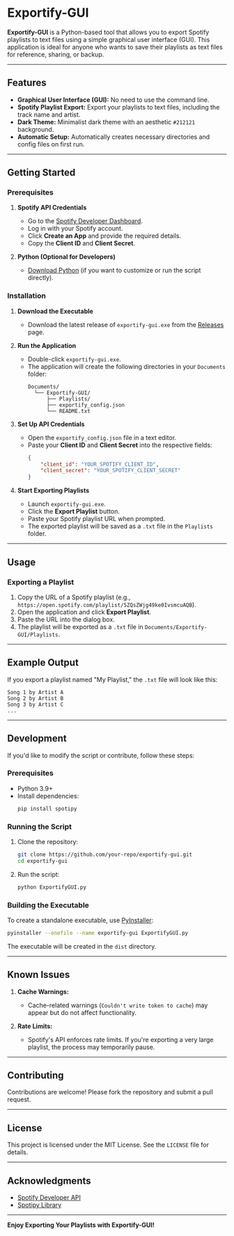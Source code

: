 # Exportify-GUI

**Exportify-GUI** is a Python-based tool that allows you to export Spotify playlists to text files using a simple graphical user interface (GUI). This application is ideal for anyone who wants to save their playlists as text files for reference, sharing, or backup.

---

## Features

- **Graphical User Interface (GUI):** No need to use the command line.
- **Spotify Playlist Export:** Export your playlists to text files, including the track name and artist.
- **Dark Theme:** Minimalist dark theme with an aesthetic `#212121` background.
- **Automatic Setup:** Automatically creates necessary directories and config files on first run.

---

## Getting Started

### Prerequisites

1. **Spotify API Credentials**
   - Go to the [Spotify Developer Dashboard](https://developer.spotify.com/dashboard/applications).
   - Log in with your Spotify account.
   - Click **Create an App** and provide the required details.
   - Copy the **Client ID** and **Client Secret**.

2. **Python (Optional for Developers)**
   - [Download Python](https://www.python.org/) (if you want to customize or run the script directly).

### Installation

1. **Download the Executable**
   - Download the latest release of `exportify-gui.exe` from the [Releases](https://github.com/your-repo/releases) page.

2. **Run the Application**
   - Double-click `exportify-gui.exe`.
   - The application will create the following directories in your `Documents` folder:
     ```
     Documents/
       └── Exportify-GUI/
           ├── Playlists/
           ├── exportify_config.json
           └── README.txt
     ```

3. **Set Up API Credentials**
   - Open the `exportify_config.json` file in a text editor.
   - Paste your **Client ID** and **Client Secret** into the respective fields:
     ```json
     {
         "client_id": "YOUR_SPOTIFY_CLIENT_ID",
         "client_secret": "YOUR_SPOTIFY_CLIENT_SECRET"
     }
     ```

4. **Start Exporting Playlists**
   - Launch `exportify-gui.exe`.
   - Click the **Export Playlist** button.
   - Paste your Spotify playlist URL when prompted.
   - The exported playlist will be saved as a `.txt` file in the `Playlists` folder.

---

## Usage

### Exporting a Playlist

1. Copy the URL of a Spotify playlist (e.g., `https://open.spotify.com/playlist/5ZQsZWjg49ke0IvsmcuAQB`).
2. Open the application and click **Export Playlist**.
3. Paste the URL into the dialog box.
4. The playlist will be exported as a `.txt` file in `Documents/Exportify-GUI/Playlists`.

---

## Example Output

If you export a playlist named "My Playlist," the `.txt` file will look like this:

```
Song 1 by Artist A
Song 2 by Artist B
Song 3 by Artist C
...
```

---

## Development

If you'd like to modify the script or contribute, follow these steps:

### Prerequisites

- Python 3.9+
- Install dependencies:
  ```bash
  pip install spotipy
  ```

### Running the Script

1. Clone the repository:
   ```bash
   git clone https://github.com/your-repo/exportify-gui.git
   cd exportify-gui
   ```

2. Run the script:
   ```bash
   python ExportifyGUI.py
   ```

### Building the Executable

To create a standalone executable, use [PyInstaller](https://pyinstaller.org/):
```bash
pyinstaller --onefile --name exportify-gui ExportifyGUI.py
```

The executable will be created in the `dist` directory.

---

## Known Issues

1. **Cache Warnings:**
   - Cache-related warnings (`Couldn't write token to cache`) may appear but do not affect functionality.

2. **Rate Limits:**
   - Spotify's API enforces rate limits. If you're exporting a very large playlist, the process may temporarily pause.

---

## Contributing

Contributions are welcome! Please fork the repository and submit a pull request.

---

## License

This project is licensed under the MIT License. See the `LICENSE` file for details.

---

## Acknowledgments

- [Spotify Developer API](https://developer.spotify.com/documentation/web-api/)
- [Spotipy Library](https://spotipy.readthedocs.io/en/2.16.1/)

---

**Enjoy Exporting Your Playlists with Exportify-GUI!**